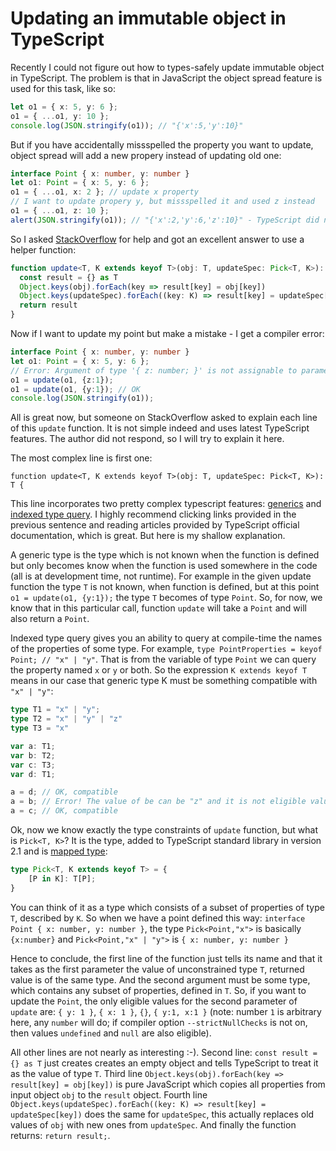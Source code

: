 # Updating an immutable object in TypeScript 
Recently I could not figure out how to types-safely update immutable object in TypeScript. The problem is that in JavaScript the object spread feature is used for this task, like so:

```ts
let o1 = { x: 5, y: 6 };
o1 = { ...o1, y: 10 };
console.log(JSON.stringify(o1)); // "{'x':5,'y':10}"
```

But if you have accidentally missspelled the property you want to update, object spread will add a new propery instead of updating old one:
```ts
interface Point { x: number, y: number }
let o1: Point = { x: 5, y: 6 };
o1 = { ...o1, x: 2 }; // update x property
// I want to update propery y, but missspelled it and used z instead
o1 = { ...o1, z: 10 }; 
alert(JSON.stringify(o1)); // "{'x':2,'y':6,'z':10}" - TypeScript did not help me to avoid error and added z propery
```

So I asked [StackOverflow](http://stackoverflow.com/questions/41158707/how-to-type-safely-use-object-spread-in-typescript-to-update-an-immutable-object) for help and got an excellent answer to use a helper function:

```ts
function update<T, K extends keyof T>(obj: T, updateSpec: Pick<T, K>): T {
  const result = {} as T
  Object.keys(obj).forEach(key => result[key] = obj[key])
  Object.keys(updateSpec).forEach((key: K) => result[key] = updateSpec[key])
  return result
}
```

Now if I want to update my point but make a mistake - I get a compiler error:

```ts
interface Point { x: number, y: number }
let o1: Point = { x: 5, y: 6 };
// Error: Argument of type '{ z: number; }' is not assignable to parameter of type 'Pick<Point, "x" | "y">'.
o1 = update(o1, {z:1}); 
o1 = update(o1, {y:1}); // OK
console.log(JSON.stringify(o1));
```

All is great now, but someone on StackOverflow asked to explain each line of this `update` function. It is not simple indeed and uses latest TypeScript features. The author did not respond, so I will try to explain it here.

The most complex line is first one:

`function update<T, K extends keyof T>(obj: T, updateSpec: Pick<T, K>): T {`

This line incorporates two pretty complex typescript features: [generics](https://www.typescriptlang.org/docs/handbook/generics.html) and [indexed type query](https://www.typescriptlang.org/docs/handbook/advanced-types.html#index-types). I highly recommend clicking links provided in the previous sentence and reading articles provided by TypeScript official documentation, which is great. But here is my shallow explanation. 

A generic type is the type which is not known when the function is defined but only becomes know when the function is used somewhere in the code (all is at development time, not runtime). For example in the given update function the type `T` is not known, when function is defined, but at this point `o1 = update(o1, {y:1});` the type `T` becomes of type `Point`. So, for now, we know that in this particular call, function `update` will take a `Point` and will also return a `Point`.

Indexed type query gives you an ability to query at compile-time the names of the properties of some type. For example,  `type PointProperties = keyof Point; // "x" | "y"`. That is from the variable of type `Point` we can query the property named `x` or `y` or both. So the expression `K extends keyof T` means in our case that generic type K must be something compatible with `"x" | "y"`:

```ts
type T1 = "x" | "y";
type T2 = "x" | "y" | "z"
type T3 = "x"

var a: T1;
var b: T2;
var c: T3;
var d: T1;

a = d; // OK, compatible
a = b; // Error! The value of be can be "z" and it is not eligible value of a
a = c; // OK, compatible
```

Ok, now we know exactly the type constraints of `update` function, but what is `Pick<T, K>`? It is the type, added to TypeScript standard library in version 2.1 and is [mapped type](https://www.typescriptlang.org/docs/handbook/advanced-types.html#mapped-types):

```ts
type Pick<T, K extends keyof T> = {
    [P in K]: T[P];
}
```

You can think of it as a type which consists of a subset of properties of type `T`, described by `K`. So when we have a point defined this way: `interface Point { x: number, y: number }`, the type `Pick<Point,"x">` is basically `{x:number}` and `Pick<Point,"x" | "y">` is `{ x: number, y: number }`  

Hence to conclude, the first line of the function just tells its name and that it takes as the first parameter the value of unconstrained type `T`, returned value is of the same type. And the second argument must be some type, which contains any subset of properties, defined in `T`. So, if you want to update the `Point`, the only eligible values for the second parameter of `update` are: `{ y: 1 }`, `{ x: 1 }`, `{}`, `{ y:1, x:1 }` (note: number `1` is arbitrary here, any `number` will do; if compiler option `--strictNullChecks` is not on, then values `undefined` and `null` are also eligible).

All other lines are not nearly as interesting :-). Second line: `const result = {} as T` just creates creates an empty object and tells TypeScript to treat it as the value of type `T`. Third line `Object.keys(obj).forEach(key => result[key] = obj[key])` is pure JavaScript which copies all properties from input object `obj` to the `result` object. Fourth line `Object.keys(updateSpec).forEach((key: K) => result[key] = updateSpec[key])` does the same for `updateSpec`, this actually replaces old values of `obj` with new ones from `updateSpec`. And finally the function returns: `return result;`.